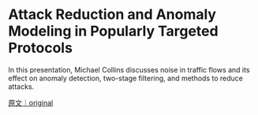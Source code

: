 
# Attack Reduction and Anomaly Modeling in Popularly Targeted Protocols

In this presentation, Michael Collins discusses noise in traffic flows and its effect on anomaly detection, two-stage filtering, and methods to reduce attacks.

[原文｜original](https://insights.sei.cmu.edu/library/attack-reduction-and-anomaly-modeling-in-popularly-targeted-protocols/)
        